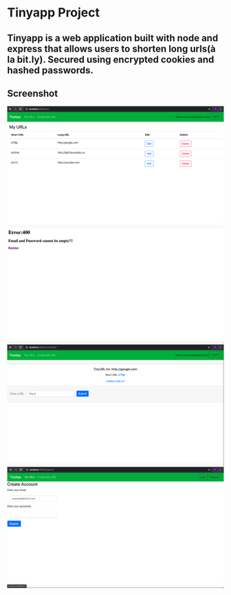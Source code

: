 # Tinyapp Project
## Tinyapp is a web application built with node and express that allows users to shorten long urls(à la bit.ly). Secured using encrypted cookies and hashed passwords.
## Screenshot
!["Screenshot of main URLs page"](https://github.com/CDNDragoon/tinyapp/blob/main/screenshots/main.png)
!["Screenshot of error URLs page"](https://github.com/CDNDragoon/tinyapp/blob/main/screenshots/error.png)
!["Screenshot of edit URLs page"](https://github.com/CDNDragoon/tinyapp/blob/main/screenshots/edit.png)
!["Screenshot of register URLs page"](https://github.com/CDNDragoon/tinyapp/blob/main/screenshots/register.png)